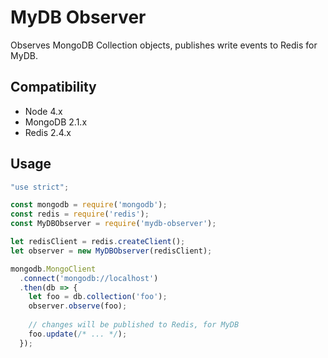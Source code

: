 # MyDB Observer

Observes MongoDB Collection objects, publishes write events to Redis for MyDB.

## Compatibility

* Node 4.x
* MongoDB 2.1.x
* Redis 2.4.x

## Usage

```javascript
"use strict";

const mongodb = require('mongodb');
const redis = require('redis');
const MyDBObserver = require('mydb-observer');

let redisClient = redis.createClient();
let observer = new MyDBObserver(redisClient);

mongodb.MongoClient
  .connect('mongodb://localhost')
  .then(db => {
    let foo = db.collection('foo');
    observer.observe(foo);
    
    // changes will be published to Redis, for MyDB
    foo.update(/* ... */);
  });
```